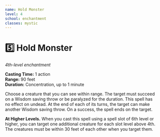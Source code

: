 ```yaml
---
name: Hold Monster
level: 4
school: enchantment
classes: mystic
---
```


# :five: Hold Monster

_4th-level enchantment_ 

**Casting Time:** 1 action    
**Range:** 90 feet    
**Duration:** Concentration, up to 1 minute 

Choose a creature that you can see within range. The target must succeed on a Wisdom saving throw or be paralyzed for the duration. This spell has no effect on undead. At the end of each of its turns, the target can make another Wisdom saving throw. On a success, the spell ends on the target. 

**At Higher Levels.** When you cast this spell using a spell slot of 6th level or higher, you can target one additional creature for each slot level above 4th. The creatures must be within 30 feet of each other when you target them. 